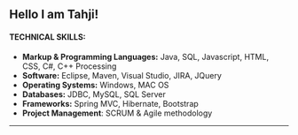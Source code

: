 ## Hello I am Tahji!
#### TECHNICAL SKILLS:
- <strong>Markup & Programming Languages:</strong>  Java, SQL, Javascript, HTML, CSS, C#, C++ Processing<br>
- <strong>Software:</strong> Eclipse, Maven, Visual Studio, JIRA, JQuery <br>
- <strong>Operating Systems:</strong> Windows, MAC OS <br>
- <strong>Databases:</strong> JDBC, MySQL, SQL Server <br>
- <strong>Frameworks:</strong> Spring MVC, Hibernate, Bootstrap <br>
- <strong>Project Management</strong>: SCRUM & Agile methodology
<hr>
